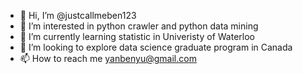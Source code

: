- 👋 Hi, I’m @justcallmeben123
- 👀 I’m interested in python crawler and python data mining
- 🌱 I’m currently learning statistic in Univeristy of Waterloo
- 💞️ I’m looking to explore data science graduate program in Canada
- 📫 How to reach me yanbenyu@gmail.com

<!---
justcallmeben123/justcallmeben123 is a ✨ special ✨ repository because its `README.md` (this file) appears on your GitHub profile.
You can click the Preview link to take a look at your changes.
--->
